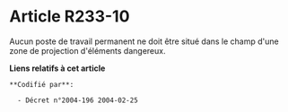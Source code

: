 # Article R233-10

Aucun poste de travail permanent ne doit être situé dans le champ d'une zone de projection d'éléments dangereux.

**Liens relatifs à cet article**

	**Codifié par**:

	  - Décret n°2004-196 2004-02-25
